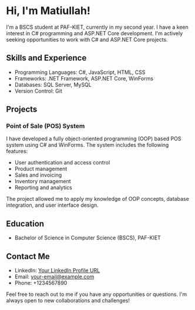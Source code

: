 # Hi, I'm Matiullah!

I'm a BSCS student at PAF-KIET, currently in my second year. I have a keen interest in C# programming and ASP.NET Core development. I'm actively seeking opportunities to work with C# and ASP.NET Core projects.

## Skills and Experience

- Programming Languages: C#, JavaScript, HTML, CSS
- Frameworks: .NET Framework, ASP.NET Core, WinForms
- Databases: SQL Server, MySQL
- Version Control: Git

## Projects

### Point of Sale (POS) System

I have developed a fully object-oriented programming (OOP) based POS system using C# and WinForms. The system includes the following features:

- User authentication and access control
- Product management
- Sales and invoicing
- Inventory management
- Reporting and analytics

The project allowed me to apply my knowledge of OOP concepts, database integration, and user interface design.

## Education

- Bachelor of Science in Computer Science (BSCS), PAF-KIET

## Contact Me

- LinkedIn: [Your LinkedIn Profile URL](https://www.linkedin.com/in/your-profile-url)
- Email: your-email@example.com
- Phone: +1234567890

Feel free to reach out to me if you have any opportunities or questions. I'm always open to new collaborations and challenges!
